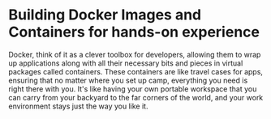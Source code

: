 # Building Docker Images and  Containers for hands-on experience
Docker, think of it as a clever toolbox for developers, allowing them to wrap up applications along with all their necessary bits and pieces in virtual packages called containers. These containers are like travel cases for apps, ensuring that no matter where you set up camp, everything you need is right there with you. It's like having your own portable workspace that you can carry from your backyard to the far corners of the world, and your work environment stays just the way you like it.
